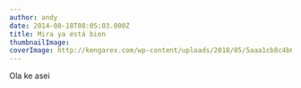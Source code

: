 ```yaml
---
author: andy
date: 2014-08-18T08:05:03.000Z
title: Mira ya está bien
thumbnailImage:
coverImage: http://kengarex.com/wp-content/uploads/2018/05/5aaa1cb8c4b66-funny-weird-wtf-stock-photos-35-5a392b1153101__700.jpg
---
```


Ola ke asei
